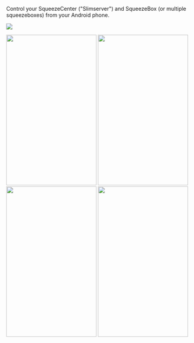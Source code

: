 Control your SqueezeCenter ("Slimserver") and SqueezeBox (or multiple squeezeboxes) from your Android phone.

[![](http://www.android.com/images/brand/android_app_on_play_logo_large.png)](http://play.google.com/store/apps/details?id=uk.org.ngo.squeezer)

<img src='https://github.com/nikclayton/android-squeezer/raw/master/market/screenshots/now-playing.png' height='400' width='240'>
<img src='https://github.com/nikclayton/android-squeezer/raw/master/market/screenshots/home.png' height='400' width='240'>

<img src='https://github.com/nikclayton/android-squeezer/raw/master/market/screenshots/browse-album.png' height='400' width='240'>
<img src='https://github.com/nikclayton/android-squeezer/raw/master/market/screenshots/search.png' height='400' width='240'>

